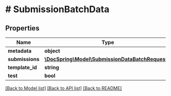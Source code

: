 # # SubmissionBatchData

## Properties

Name | Type | Description | Notes
------------ | ------------- | ------------- | -------------
**metadata** | **object** |  | [optional]
**submissions** | [**\DocSpring\Model\SubmissionDataBatchRequest[]**](SubmissionDataBatchRequest.md) |  |
**template_id** | **string** |  | [optional]
**test** | **bool** |  | [optional]

[[Back to Model list]](../../README.md#models) [[Back to API list]](../../README.md#endpoints) [[Back to README]](../../README.md)
